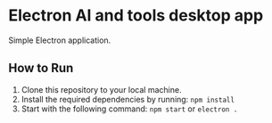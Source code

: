 # Electron AI and tools desktop app

Simple Electron application.

## How to Run

1. Clone this repository to your local machine.
2. Install the required dependencies by running: `npm install`
3. Start with the following command: `npm start` or `electron .`
